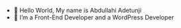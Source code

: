 - 👋 Hello World, My name is Abdullahi Adetunji
- 👀 I’m a Front-End Developer and a WordPress Developer

